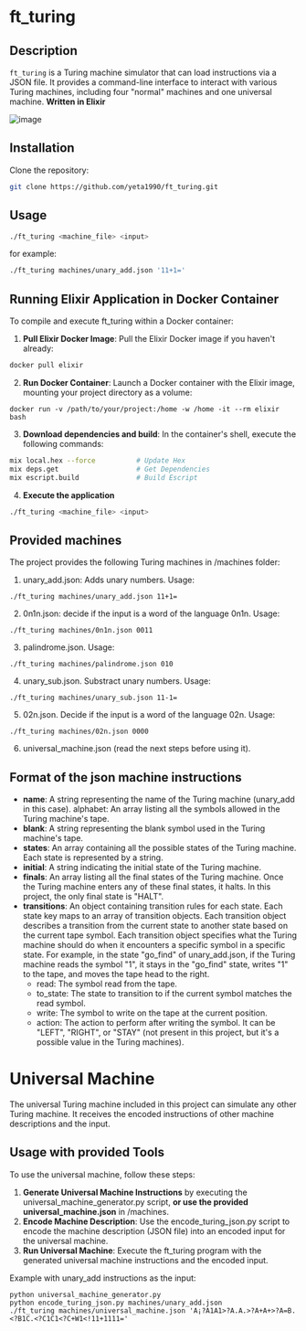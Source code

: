 # ft_turing

## Description

`ft_turing` is a Turing machine simulator that can load instructions via a JSON file. It provides a command-line interface to interact with various Turing machines, including four "normal" machines and one universal machine. **Written in Elixir**

![image](https://github.com/user-attachments/assets/1ce31b2e-9206-4979-a59f-f7cc5ef4511a)


## Installation

Clone the repository:

```bash
git clone https://github.com/yeta1990/ft_turing.git
```

## Usage

```bash
./ft_turing <machine_file> <input>
```

for example:
```bash
./ft_turing machines/unary_add.json '11+1='
```


## Running Elixir Application in Docker Container
To compile and execute ft_turing within a Docker container:

1. **Pull Elixir Docker Image**: Pull the Elixir Docker image if you haven't already:
```bash
docker pull elixir
```

2. **Run Docker Container**: Launch a Docker container with the Elixir image, mounting your project directory as a volume:
```
docker run -v /path/to/your/project:/home -w /home -it --rm elixir bash
```

3. **Download dependencies and build**: In the container's shell, execute the following commands:
```bash
mix local.hex --force          # Update Hex
mix deps.get                   # Get Dependencies
mix escript.build              # Build Escript

```

4. **Execute the application**
```bash
./ft_turing <machine_file> <input>
```



## Provided machines
The project provides the following Turing machines in /machines folder:

1. unary_add.json: Adds unary numbers. Usage:
```
./ft_turing machines/unary_add.json 11+1=

```
2. 0n1n.json: decide if the input is a word of the language 0n1n. Usage:
```
./ft_turing machines/0n1n.json 0011

```

3. palindrome.json. Usage:
```
./ft_turing machines/palindrome.json 010

```

4. unary_sub.json. Substract unary numbers. Usage:
```
./ft_turing machines/unary_sub.json 11-1=

```

5. 02n.json. Decide if the input is a word of the language 02n. Usage:
```
./ft_turing machines/02n.json 0000

```

6. universal_machine.json (read the next steps before using it).

## Format of the json machine instructions


- **name**: A string representing the name of the Turing machine (unary_add in this case).
alphabet: An array listing all the symbols allowed in the Turing machine's tape.
- **blank**: A string representing the blank symbol used in the Turing machine's tape.
- **states**: An array containing all the possible states of the Turing machine. Each state is represented by a string.
- **initial**: A string indicating the initial state of the Turing machine.
- **finals**: An array listing all the final states of the Turing machine. Once the Turing machine enters any of these final states, it halts. In this project, the only final state is "HALT".
- **transitions**: An object containing transition rules for each state. Each state key maps to an array of transition objects. Each transition object describes a transition from the current state to another state based on the current tape symbol. Each transition object specifies what the Turing machine should do when it encounters a specific symbol in a specific state. For example, in the state "go_find" of unary_add.json, if the Turing machine reads the symbol "1", it stays in the "go_find" state, writes "1" to the tape, and moves the tape head to the right.
  - read: The symbol read from the tape.
  - to_state: The state to transition to if the current symbol matches the read symbol.
  - write: The symbol to write on the tape at the current position.
  - action: The action to perform after writing the symbol. It can be "LEFT", "RIGHT", or "STAY" (not present in this project, but it's a possible value in the Turing machines).



# Universal Machine
The universal Turing machine included in this project can simulate any other Turing machine. It receives the encoded instructions of other machine descriptions and the input.


## Usage with provided Tools
To use the universal machine, follow these steps:

1. **Generate Universal Machine Instructions** by executing the universal_machine_generator.py script, **or use the provided universal_machine.json** in /machines.
2. **Encode Machine Description**: Use the encode_turing_json.py script to encode the machine description (JSON file) into an encoded input for the universal machine.
3. **Run Universal Machine**: Execute the ft_turing program with the generated universal machine instructions and the encoded input.

Example with unary_add instructions as the input:

```
python universal_machine_generator.py
python encode_turing_json.py machines/unary_add.json
./ft_turing machines/universal_machine.json 'A¡?A1A1>?A.A.>?A+A+>?A=B.<?B1C.<?C1C1<?C+W1<!11+1111='
```


